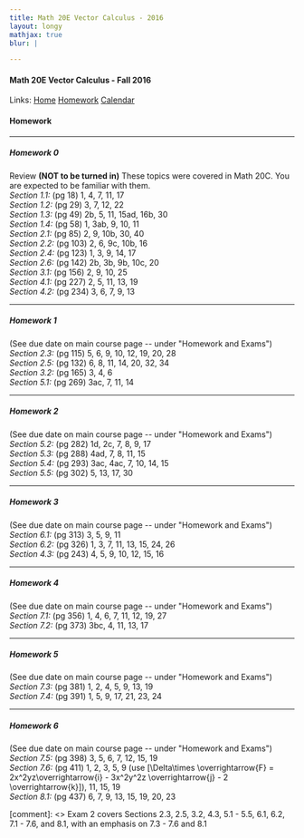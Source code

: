 ```yaml
---
title: Math 20E Vector Calculus - 2016
layout: longy
mathjax: true
blur: |

---  
```

<script src="https://cdn.mathjax.org/mathjax/latest/MathJax.js?config=TeX-AMS-MML_HTMLorMML" type="text/javascript"></script>


#### Math 20E Vector Calculus - Fall 2016  
  Links: [Home][math20eHome]  [Homework][math20eHW]    [Calendar][math20eCal]
    
   [math20eHome]:http://thanghuynh.org/teaching/math20e_f16.html
   [math20eHW]:http://thanghuynh.org/teaching/math20e_f16_hw.html  
   [math20eCal]:http://thanghuynh.org/teaching/math20e_f16_cal.html  

#### Homework  
---  

##### <a name="hmwk0"></a>Homework 0  

Review **(NOT to be turned in)** These topics were covered in Math 20C. You are expected to be familiar with them.  
*Section 1.1:* (pg 18) 1, 4, 7, 11, 17  
*Section 1.2:* (pg 29) 3, 7, 12, 22  
*Section 1.3:* (pg 49) 2b, 5, 11, 15ad, 16b, 30  
*Section 1.4:* (pg 58) 1, 3ab, 9, 10, 11  
*Section 2.1:* (pg 85) 2, 9, 10b, 30, 40  
*Section 2.2:* (pg 103) 2, 6, 9c, 10b, 16  
*Section 2.4:* (pg 123) 1, 3, 9, 14, 17  
*Section 2.6:* (pg 142) 2b, 3b, 9b, 10c, 20  
*Section 3.1:* (pg 156) 2, 9, 10, 25  
*Section 4.1:* (pg 227) 2, 5, 11, 13, 19  
*Section 4.2:* (pg 234) 3, 6, 7, 9, 13  

---  

##### <a name="hmwk1"></a>Homework 1

(See due date on main course page -- under "Homework and Exams")  
*Section 2.3:*  (pg 115)  5, 6, 9, 10, 12, 19, 20, 28  
*Section 2.5:*  (pg 132)  6, 8, 11, 14, 20, 32, 34  
*Section 3.2:*  (pg 165)  3, 4, 6  
*Section 5.1:*  (pg 269)  3ac, 7, 11, 14  

---  

##### <a name="hmwk2"></a>Homework 2  

(See due date on main course page -- under "Homework and Exams")  
*Section 5.2:*  (pg 282)  1d, 2c, 7, 8, 9, 17  
*Section 5.3:*  (pg 288)  4ad, 7, 8, 11, 15  
*Section 5.4:*  (pg 293)  3ac, 4ac, 7, 10, 14, 15  
*Section 5.5:*  (pg 302)  5, 13, 17, 30  

---  

##### <a name="hmwk3"></a>Homework 3  

(See due date on main course page -- under "Homework and Exams")  
*Section 6.1:*  (pg 313)  3, 5, 9, 11  
*Section 6.2:*  (pg 326)  1, 3, 7, 11, 13, 15, 24, 26  
*Section 4.3:*  (pg 243)  4, 5, 9, 10, 12, 15, 16  

---  

##### <a name="hmwk4"></a>Homework 4  

(See due date on main course page -- under "Homework and Exams")  
*Section 7.1:*  (pg 356)  1, 4, 6, 7, 11, 12, 19, 27  
*Section 7.2:*  (pg 373)  3bc, 4, 11, 13, 17  

---  

##### <a name="hmwk5"></a>Homework 5

(See due date on main course page -- under "Homework and Exams")  
*Section 7.3:*  (pg 381)  1, 2, 4, 5, 9, 13, 19  
*Section 7.4:*  (pg 391)  1, 5, 9, 17, 21, 23, 24  

---  

##### <a name="hmwk6"></a>Homework 6  

(See due date on main course page -- under "Homework and Exams")  
*Section 7.5:*  (pg 398)  3, 5, 6, 7, 12, 15, 19  
*Section 7.6:*  (pg 411)  1, 2, 3, 5, 9 (use \[\Delta\times \overrightarrow{F} = 2x^2yz\overrightarrow{i} - 3x^2y^2z \overrightarrow{j} - 2 \overrightarrow{k}\]), 11, 15, 19  
*Section 8.1:*  (pg 437)  6, 7, 9, 13, 15, 19, 20, 23  

[comment]: <> Exam 2 covers Sections 2.3, 2.5, 3.2, 4.3, 5.1 - 5.5, 6.1, 6.2, 7.1 - 7.6, and 8.1, with an emphasis on 7.3 - 7.6 and 8.1







